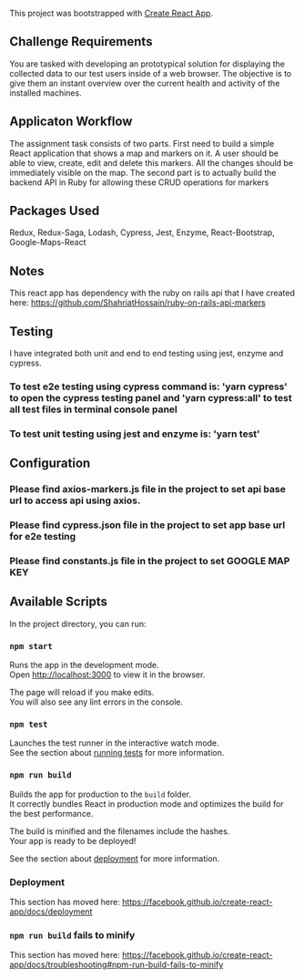 This project was bootstrapped with [Create React App](https://github.com/facebook/create-react-app).

## Challenge Requirements
You are tasked with developing an prototypical solution for displaying the collected data to our test users inside of a web browser. The objective is to give them an instant overview over the current health and activity of the installed machines.

## Applicaton Workflow
The assignment task consists of two parts. First need to build a simple React application that
shows a map and markers on it. A user should be able to view, create, edit and delete this markers.
All the changes should be immediately visible on the map. The second part is to actually build the
backend API in Ruby for allowing these CRUD operations for markers

## Packages Used
Redux,
Redux-Saga,
Lodash,
Cypress,
Jest,
Enzyme,
React-Bootstrap,
Google-Maps-React

## Notes
This react app has dependency with the ruby on rails api that I have created here: 
https://github.com/ShahriatHossain/ruby-on-rails-api-markers

## Testing
I have integrated both unit and end to end testing using jest, enzyme and cypress. 
### To test e2e testing using cypress command is: 'yarn cypress' to open the cypress testing panel and 'yarn cypress:all' to test all test files in terminal console panel
### To test unit testing using jest and enzyme is: 'yarn test'

## Configuration
### Please find axios-markers.js file in the project to set api base url to access api using axios.
### Please find cypress.json file in the project to set app base url for e2e testing
### Please find constants.js file in the project to set GOOGLE MAP KEY

## Available Scripts

In the project directory, you can run:

### `npm start`

Runs the app in the development mode.<br>
Open [http://localhost:3000](http://localhost:3000) to view it in the browser.

The page will reload if you make edits.<br>
You will also see any lint errors in the console.

### `npm test`

Launches the test runner in the interactive watch mode.<br>
See the section about [running tests](https://facebook.github.io/create-react-app/docs/running-tests) for more information.

### `npm run build`

Builds the app for production to the `build` folder.<br>
It correctly bundles React in production mode and optimizes the build for the best performance.

The build is minified and the filenames include the hashes.<br>
Your app is ready to be deployed!

See the section about [deployment](https://facebook.github.io/create-react-app/docs/deployment) for more information.

### Deployment

This section has moved here: https://facebook.github.io/create-react-app/docs/deployment

### `npm run build` fails to minify

This section has moved here: https://facebook.github.io/create-react-app/docs/troubleshooting#npm-run-build-fails-to-minify
